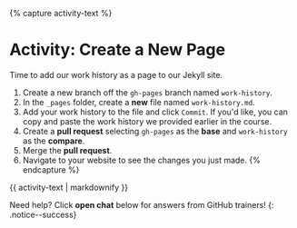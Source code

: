 {% capture activity-text %}
# Activity: Create a New Page

Time to add our work history as a page to our Jekyll site.

1. Create a new branch off the ```gh-pages``` branch named ```work-history```.
2. In the ```_pages``` folder, create a **new** file named ```work-history.md```.
3. Add your work history to the file and click ```Commit```. If you'd like, you can copy and paste the work history we provided earlier in the course.
4. Create a **pull request** selecting ```gh-pages``` as the **base** and ```work-history``` as the **compare**.
5. Merge the **pull request**.
6. Navigate to your website to see the changes you just made.
{% endcapture %}

<div class="notice--warning">
  {{ activity-text | markdownify }}
</div>

Need help? Click **open chat** below for answers from GitHub trainers!
{: .notice--success}
